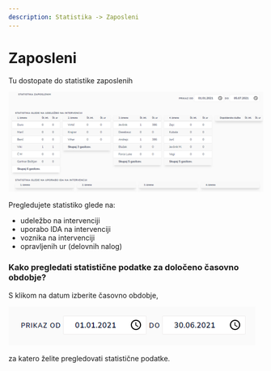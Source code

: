 ```yaml
---
description: Statistika -> Zaposleni
---
```


# Zaposleni

Tu dostopate do statistike zaposlenih

![](../.gitbook/assets/Statistika_4_zaposleni_pogled.PNG)

Pregledujete statistiko glede na:

* udeležbo na intervenciji
* uporabo IDA na intervenciji
* voznika na intervenciji
* opravljenih ur (delovnih nalog)

### Kako pregledati statistične podatke za določeno časovno obdobje?

S klikom na datum izberite časovno obdobje,

<div align="left"><img src="../.gitbook/assets/mesec_mesec_ikona.PNG" alt=""></div>

za katero želite pregledovati statistične podatke.

